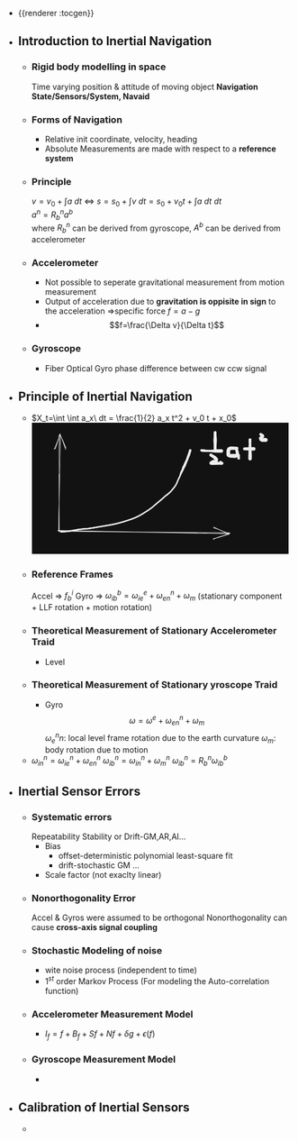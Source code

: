 - {{renderer :tocgen}}
- ## Introduction to Inertial Navigation
	- ### Rigid body modelling in space
	  Time varying position & attitude of moving object
	  **Navigation State/Sensors/System, Navaid**
	- ### Forms of Navigation
		- Relative
		  init coordinate,  velocity, heading
		- Absolute
		  Measurements are made with respect to a **reference system**
	- ### Principle
	  $v=v_0+\int a\ dt$ <=> $s = s_0 + \int v\ dt = s_0 + v_0 t + \int a\ dt\ dt$  
	  $a^n = R^n_b a^b$  
	  where $R^n_b$ can be derived from gyroscope, $A^b$ can be derived from accelerometer
	- ### Accelerometer
		- Not possible to seperate gravitational measurement from motion measurement
		- Output of acceleration due to **gravitation is oppisite in sign** to the acceleration
		  =>specific force $f=a-g$
		- $$f=\frac{\Delta v}{\Delta t}$$
	- ### Gyroscope
		- Fiber Optical Gyro
		  phase difference between cw ccw signal
- ## Principle of Inertial Navigation
	- $X_t=\int \int a_x\ dt = \frac{1}{2} a_x t^2 + v_0 t + x_0$
	  ![image.png](../assets/image_1676949898967_0.png)
	- ### Reference Frames
	  Accel => $f^i_b$
	  Gyro => $\omega^b_{ib}=\omega^e_{ie} + \omega^n_{en} + \omega_m$ (stationary component + LLF rotation + motion rotation)
	- ### Theoretical Measurement of Stationary Accelerometer Traid
		- Level
	- ### Theoretical Measurement of Stationary yroscope Traid
		- Gyro
		  $$\omega=\omega^e + \omega^n_{en} + \omega_m$$
		  $\omega^n_en$: local level frame rotation due to the earth curvature
		  $\omega_m$: body rotation due to motion
	- $\omega^n_{in}=\omega^n_{ie}+\omega^n_{en}$
	  $\omega^n_{ib}=\omega^n_{in}+\omega^n_m$
	  $\omega^n_{ib}=R^n_b \omega^b_{ib}$
- ## Inertial Sensor Errors
	- ### Systematic errors
	  Repeatability
	  Stability or Drift-GM,AR,AI...
		- Bias
			- offset-deterministic
			  polynomial least-square fit
			- drift-stochastic
			  GM ...
		- Scale factor
		  (not exaclty linear)
	- ### Nonorthogonality Error
	  Accel & Gyros were assumed to be orthogonal
	  Nonorthogonality can cause **cross-axis signal coupling**
	- ### Stochastic Modeling of noise
		- wite noise process
		  (independent to time)
		- $1^{st}$ order Markov Process (For modeling the Auto-correlation function)
	- ### Accelerometer Measurement Model
		- $I_f=f + B_f + S f + N f + \delta g + \epsilon(f)$
	- ### Gyroscope Measurement Model
		-
- ## Calibration of Inertial Sensors
	-